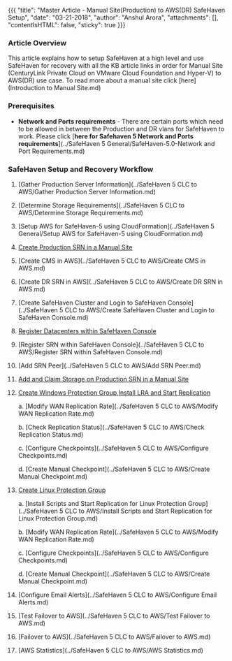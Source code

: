 {{{
  "title": "Master Article - Manual Site(Production) to AWS(DR) SafeHaven Setup",
  "date": "03-21-2018",
  "author": "Anshul Arora",
  "attachments": [],
  "contentIsHTML": false,
  "sticky": true
}}}

### Article Overview
This article explains how to setup SafeHaven at a high level and use SafeHaven for recovery with all the KB article links in order for Manual Site (CenturyLink Private Cloud on VMware Cloud Foundation and Hyper-V) to AWS(DR) use case. To read more about a manual site click [here](Introduction to Manual Site.md)

### Prerequisites
* **Network and Ports requirements** - There are certain ports which need to be allowed in between the Production and DR vlans for SafeHaven to work. Please click [**here for Safehaven 5 Network and Ports requirements**](../SafeHaven 5 General/SafeHaven-5.0-Network and Port Requirements.md)

### SafeHaven Setup and Recovery Workflow

1. [Gather Production Server Information](../SafeHaven 5 CLC to AWS/Gather Production Server Information.md)

2. [Determine Storage Requirements](../SafeHaven 5 CLC to AWS/Determine Storage Requirements.md)

3. [Setup AWS for SafeHaven-5 using CloudFormation](../SafeHaven 5 General/Setup AWS for SafeHaven-5 using CloudFormation.md)

4. [Create Production SRN in a Manual Site](Create-Production-SRN-Manual.md)

5. [Create CMS in AWS](../SafeHaven 5 CLC to AWS/Create CMS in AWS.md)

6. [Create DR SRN in AWS](../SafeHaven 5 CLC to AWS/Create DR SRN in AWS.md)

7. [Create SafeHaven Cluster and Login to SafeHaven Console](../SafeHaven 5 CLC to AWS/Create SafeHaven Cluster and Login to SafeHaven Console.md)

8. [Register Datacenters within SafeHaven Console](Register-manual-SafeHaven-Console.md)

9. [Register SRN within SafeHaven Console](../SafeHaven 5 CLC to AWS/Register SRN within SafeHaven Console.md)

10. [Add SRN Peer](../SafeHaven 5 CLC to AWS/Add SRN Peer.md)

11. [Add and Claim Storage on Production SRN in a Manual Site](Add-Claim-Storage-ProdSRN-manual.md)

12. [Create Windows Protection Group,Install LRA and Start Replication](Create-Windows-PG-manual.md)

    a. [Modify WAN Replication Rate](../SafeHaven 5 CLC to AWS/Modify WAN Replication Rate.md)

    b. [Check Replication Status](../SafeHaven 5 CLC to AWS/Check Replication Status.md)

    c. [Configure Checkpoints](../SafeHaven 5 CLC to AWS/Configure Checkpoints.md)

    d. [Create Manual Checkpoint](../SafeHaven 5 CLC to AWS/Create Manual Checkpoint.md)

13. [Create Linux Protection Group](Create-Linux-PG-Production-manual.md)

    a. [Install Scripts and Start Replication for Linux Protection Group](../SafeHaven 5 CLC to AWS/Install Scripts and Start Replication for Linux Protection Group.md)

    b. [Modify WAN Replication Rate](../SafeHaven 5 CLC to AWS/Modify WAN Replication Rate.md)

    c. [Configure Checkpoints](../SafeHaven 5 CLC to AWS/Configure Checkpoints.md)

    d. [Create Manual Checkpoint](../SafeHaven 5 CLC to AWS/Create Manual Checkpoint.md)

14.  [Configure Email Alerts](../SafeHaven 5 CLC to AWS/Configure Email Alerts.md)

15.  [Test Failover to AWS](../SafeHaven 5 CLC to AWS/Test Failover to AWS.md)

16.  [Failover to AWS](../SafeHaven 5 CLC to AWS/Failover to AWS.md)

17.  [AWS Statistics](../SafeHaven 5 CLC to AWS/AWS Statistics.md)
